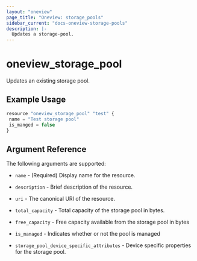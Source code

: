 ```yaml
---
layout: "oneview"
page_title: "Oneview: storage_pools"
sidebar_current: "docs-oneview-storage-pools"
description: |-
  Updates a storage-pool.
---
```


# oneview\_storage\_pool

Updates an existing storage pool.

## Example Usage

```js
resource "oneview_storage_pool" "test" {
 name = "Test storage pool"
 is_manged = false
}
```

## Argument Reference

The following arguments are supported: 

* `name` - (Required)  Display name for the resource.

* `description` - Brief description of the resource.

* `uri` - The canonical URI of the resource.

* `total_capacity` -  Total capacity of the storage pool in bytes.

* `free_capacity` - Free capacity available from the storage pool in bytes

* `is_managed` -  Indicates whether or not the pool is managed 

* `storage_pool_device_specific_attributes` -  Device specific properties for the storage pool.
